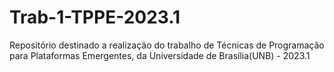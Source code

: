 # Trab-1-TPPE-2023.1
Repositório destinado a realização do trabalho de Técnicas de Programação para Plataformas Emergentes, da Universidade de Brasília(UNB) - 2023.1
